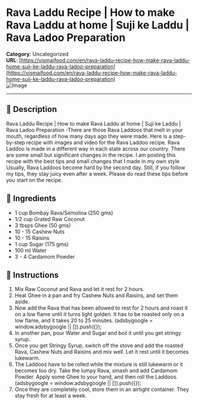 # Rava Laddu Recipe | How to make Rava Laddu at home | Suji ke Laddu | Rava Ladoo Preparation

**Category**: Uncategorized  
**URL**: [https://vismaifood.com/en/rava-laddu-recipe-how-make-rava-laddu-home-suji-ke-laddu-rava-ladoo-preparation](https://vismaifood.com/en/rava-laddu-recipe-how-make-rava-laddu-home-suji-ke-laddu-rava-ladoo-preparation)  
![Image](https://vismaifood.com/storage/app/uploads/public/dac/17e/dd1/thumb__1200_0_0_0_auto.jpg)

---

## 📝 Description
Rava Laddu Recipe | How to make Rava Laddu at home | Suji ke Laddu | Rava Ladoo Preparation -There are those Rava Laddoos that melt in your mouth, regardless of how many days ago they were made. Here is a step-by-step recipe with images and video for the Rava Laddoo recipe. Rava Laddoo is made in a different way in each state across our country. There are some small but significant changes in the recipe. I am posting this recipe with the best tips and small changes that I made in my own style Usually, Rava Laddoos become hard by the second day. Still, if you follow my tips, they stay juicy even after a week. Please do read these tips before you start on the recipe.



## 🧂 Ingredients
- 1 cup Bombay Rava/Semolina (250 gms)
- 1/2 cup Grated Raw Coconut
- 3 tbsps Ghee (50 gms)
- 10 - 15 Cashew Nuts
- 10 - 15 Raisins
- 1 cup Sugar (175 gms)
- 100 ml Water
- 3 - 4 Cardamom Powder

## 🍳 Instructions
1. Mix Raw Coconut and Rava and let it rest for 2 hours.
2. Heat Ghee in a pan and fry Cashew Nuts and Raisins, and set them aside.
3. Now add the Rava that has been allowed to rest for 2 hours and roast it on a low flame until it turns light golden. It has to be roasted only on a low flame, and it takes 20 to 25 minutes. (adsbygoogle = window.adsbygoogle || []).push({});
4. In another pan, pour Water and Sugar and boil it until you get stringy syrup.
5. Once you get Stringy Syrup, switch off the stove and add the roasted Rava, Cashew Nuts and Raisins and mix well. Let it rest until it becomes lukewarm.
6. The Laddoos have to be rolled while the mixture is still lukewarm or it becomes too dry. Take the lumpy Rava, smash and add Cardamom Powder. Apply some Ghee to your hand, and then roll the Laddoos. (adsbygoogle = window.adsbygoogle || []).push({});
7. Once they are completely cool, store them in an airtight container. They stay fresh for at least a week.


